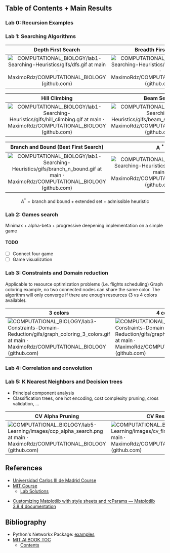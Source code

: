 ## Table of Contents + Main Results
### Lab 0: Recursion Examples
### Lab 1: Searching Algorithms

|                                                                                                     Depth First Search                                                                                                      |                                                                                                    Breadth First Search                                                                                                     |
| :-------------------------------------------------------------------------------------------------------------------------------------------------------------------------------------------------------------------------: | :-------------------------------------------------------------------------------------------------------------------------------------------------------------------------------------------------------------------------: |
| ![COMPUTATIONAL_BIOLOGY/lab1-Searching-Heuristics/gifs/dfs.gif at main · MaximoRdz/COMPUTATIONAL_BIOLOGY (github.com)](https://github.com/MaximoRdz/COMPUTATIONAL_BIOLOGY/blob/main/lab1-Searching-Heuristics/gifs/dfs.gif) | ![COMPUTATIONAL_BIOLOGY/lab1-Searching-Heuristics/gifs/bfs.gif at main · MaximoRdz/COMPUTATIONAL_BIOLOGY (github.com)](https://github.com/MaximoRdz/COMPUTATIONAL_BIOLOGY/blob/main/lab1-Searching-Heuristics/gifs/bfs.gif) |

|                                                                                                                  Hill Climbing                                                                                                                  |                                                                                                                 Beam Search                                                                                                                 |
| :---------------------------------------------------------------------------------------------------------------------------------------------------------------------------------------------------------------------------------------------: | :-----------------------------------------------------------------------------------------------------------------------------------------------------------------------------------------------------------------------------------------: |
| ![COMPUTATIONAL_BIOLOGY/lab1-Searching-Heuristics/gifs/hill_climbing.gif at main · MaximoRdz/COMPUTATIONAL_BIOLOGY (github.com)](https://github.com/MaximoRdz/COMPUTATIONAL_BIOLOGY/blob/main/lab1-Searching-Heuristics/gifs/hill_climbing.gif) | ![COMPUTATIONAL_BIOLOGY/lab1-Searching-Heuristics/gifs/beam_search.gif at main · MaximoRdz/COMPUTATIONAL_BIOLOGY (github.com)](https://github.com/MaximoRdz/COMPUTATIONAL_BIOLOGY/blob/main/lab1-Searching-Heuristics/gifs/beam_search.gif) |

|                                                                                                       Branch and Bound (Best First Search)                                                                                                        |                                                                                                               A $^{*}$                                                                                                               |
| :-----------------------------------------------------------------------------------------------------------------------------------------------------------------------------------------------------------------------------------------------: | :-------------------------------------------------------------------------------------------------------------------------------------------------------------------------------------------------------------------------------: |
| ![COMPUTATIONAL_BIOLOGY/lab1-Searching-Heuristics/gifs/branch_n_bound.gif at main · MaximoRdz/COMPUTATIONAL_BIOLOGY (github.com)](https://github.com/MaximoRdz/COMPUTATIONAL_BIOLOGY/blob/main/lab1-Searching-Heuristics/gifs/branch_n_bound.gif) | ![COMPUTATIONAL_BIOLOGY/lab1-Searching-Heuristics/gifs/a_star.gif at main · MaximoRdz/COMPUTATIONAL_BIOLOGY (github.com)](https://github.com/MaximoRdz/COMPUTATIONAL_BIOLOGY/blob/main/lab1-Searching-Heuristics/gifs/a_star.gif) |

$$A^{*} = \text{branch and bound} + \text{extended set} + \text{admissible heuristic}$$
### Lab 2: Games search
Minimax + alpha-beta + progressive deepening implementation on a simple game
#### TODO
- [ ] Connect four game
- [ ] Game visualization
### Lab 3: Constraints and Domain reduction
Applicable to resource optimization problems (i.e. flights scheduling)
Graph coloring example, no two connected nodes can share the same color. The algorithm will only converge if there are enough resources (3 vs 4 colors available).

| 3 colors                                                                                                                                                                                                                                                                            | 4 colors                                                                                                                                                                                                                                                                            |
| ----------------------------------------------------------------------------------------------------------------------------------------------------------------------------------------------------------------------------------------------------------------------------------- | ----------------------------------------------------------------------------------------------------------------------------------------------------------------------------------------------------------------------------------------------------------------------------------- |
| ![COMPUTATIONAL_BIOLOGY/lab3-Constraints-Domain-Reduction/gifs/graph_coloring_3_colors.gif at main · MaximoRdz/COMPUTATIONAL_BIOLOGY (github.com)](https://github.com/MaximoRdz/COMPUTATIONAL_BIOLOGY/blob/main/lab3-Constraints-Domain-Reduction/gifs/graph_coloring_3_colors.gif) | ![COMPUTATIONAL_BIOLOGY/lab3-Constraints-Domain-Reduction/gifs/graph_coloring_4_colors.gif at main · MaximoRdz/COMPUTATIONAL_BIOLOGY (github.com)](https://github.com/MaximoRdz/COMPUTATIONAL_BIOLOGY/blob/main/lab3-Constraints-Domain-Reduction/gifs/graph_coloring_4_colors.gif) |

### Lab 4: Correlation and convolution
### Lab 5: K Nearest Neighbors and Decision trees
* Principal component analysis
* Classification trees, one hot encoding, cost complexity pruning, cross validation, ...

| CV Alpha Pruning                                                                                                                                                                                                                  | CV Results                                                                                                                                                                                                                  | Final Tree                                                                                                                                                                                                                                |
| --------------------------------------------------------------------------------------------------------------------------------------------------------------------------------------------------------------------------------- | --------------------------------------------------------------------------------------------------------------------------------------------------------------------------------------------------------------------------- | ----------------------------------------------------------------------------------------------------------------------------------------------------------------------------------------------------------------------------------------- |
| ![COMPUTATIONAL_BIOLOGY/lab5-Learning/images/ccp_alpha_search.png at main · MaximoRdz/COMPUTATIONAL_BIOLOGY (github.com)](https://github.com/MaximoRdz/COMPUTATIONAL_BIOLOGY/blob/main/lab5-Learning/images/ccp_alpha_search.png) | ![COMPUTATIONAL_BIOLOGY/lab5-Learning/images/cv_final_tree.png at main · MaximoRdz/COMPUTATIONAL_BIOLOGY (github.com)](https://github.com/MaximoRdz/COMPUTATIONAL_BIOLOGY/blob/main/lab5-Learning/images/cv_final_tree.png) | ![COMPUTATIONAL_BIOLOGY/lab5-Learning/images/ccp_alpha_final_tree.png at main · MaximoRdz/COMPUTATIONAL_BIOLOGY (github.com)](https://github.com/MaximoRdz/COMPUTATIONAL_BIOLOGY/blob/main/lab5-Learning/images/ccp_alpha_final_tree.png) |

## References
- [Universidad Carlos III de Madrid Course](https://ocw.uc3m.es/mod/page/view.php?id=1431)
- [MIT Course](https://ocw.mit.edu/courses/6-034-artificial-intelligence-fall-2010/video_galleries/lecture-videos/)
    - [Lab Solutions](https://github.com/yenicelik/mit_ocw_6034_ai_patrick_winston/tree/master)
* [Customizing Matplotlib with style sheets and rcParams — Matplotlib 3.8.4 documentation](https://matplotlib.org/stable/users/explain/customizing.html#customizing-with-dynamic-rc-settings)
## Bibliography
- Python's Networkx Package: [examples](https://networkx.org/documentation/latest/auto_examples/index.html)
- [MIT AI BOOK TOC](https://people.csail.mit.edu/phw/Books/AITABLE.HTML)
    - [Contents](https://courses.csail.mit.edu/6.034f/ai3/)
